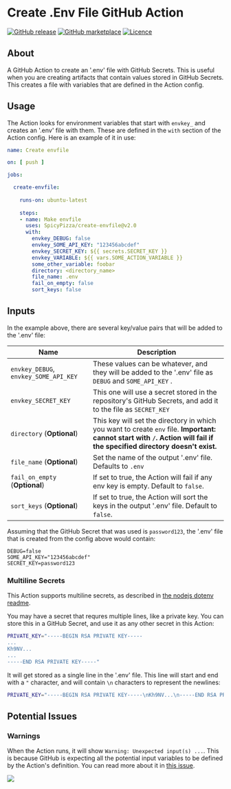 # Create .Env File GitHub Action

[![GitHub
release](https://img.shields.io/github/release/SpicyPizza/create-envfile.svg?style=flat-square)](https://github.com/SpicyPizza/create-envfile/releases/latest)
[![GitHub
marketplace](https://img.shields.io/badge/marketplace-create--env--file-blue?logo=github&style=flat-square)](https://github.com/marketplace/actions/create-env-file)
[![Licence](https://img.shields.io/github/license/SpicyPizza/create-envfile)](https://github.com/SpicyPizza/create-envfile/blob/main/LICENSE)

## About

A GitHub Action to create an '.env' file with GitHub Secrets. This is useful
when you are creating artifacts that contain values stored in GitHub Secrets.
This creates a file with variables that are defined in the Action config.

## Usage

The Action looks for environment variables that start with `envkey_` and creates
an '.env' file with them. These are defined in the `with` section of the Action
config. Here is an example of it in use:

```yml
name: Create envfile

on: [ push ]

jobs:

  create-envfile:
 
    runs-on: ubuntu-latest
 
    steps:
    - name: Make envfile
      uses: SpicyPizza/create-envfile@v2.0
      with:
        envkey_DEBUG: false
        envkey_SOME_API_KEY: "123456abcdef"
        envkey_SECRET_KEY: ${{ secrets.SECRET_KEY }}
        envkey_VARIABLE: ${{ vars.SOME_ACTION_VARIABLE }}
        some_other_variable: foobar
        directory: <directory_name>
        file_name: .env
        fail_on_empty: false
        sort_keys: false
```

## Inputs

In the example above, there are several key/value pairs that will be added to
the '.env' file:

| Name                                  | Description                                                                                                                                                              |
| ------------------------------------- | ------------------------------------------------------------------------------------------------------------------------------------------------------------------------ |
| `envkey_DEBUG`, `envkey_SOME_API_KEY` | These values can be whatever, and they will be added to the '.env' file as `DEBUG` and `SOME_API_KEY` .                                                                  |
| `envkey_SECRET_KEY`                   | This one will use a secret stored in the repository's GitHub Secrets, and add it to the file as  `SECRET_KEY`                                                            |
| `directory` (**Optional**)            | This key will set the directory in which you want to create `env` file. **Important: cannot start with `/`. Action will fail if the specified directory doesn't exist.** |
| `file_name` (**Optional**)            | Set the name of the output '.env' file. Defaults to `.env`                                                                                                               |
| `fail_on_empty` (**Optional**)        | If set to true, the Action will fail if any env key is empty. Default to `false`.                                                                                        |
| `sort_keys` (**Optional**)            | If set to true, the Action will sort the keys in the output '.env' file. Default to `false`.                                                                             |

Assuming that the GitHub Secret that was used is `password123`, the '.env' file
that is created from the config above would contain:

```text
DEBUG=false
SOME_API_KEY="123456abcdef"
SECRET_KEY=password123
```

### Multiline Secrets

This Action supports multiline secrets, as described in [the nodejs dotenv
readme](https://github.com/motdotla/dotenv#multiline-values).

You may have a secret that requres multiple lines, like a private key. You can
store this in a GitHub Secret, and use it as any other secret in this Action:

```sh
PRIVATE_KEY="-----BEGIN RSA PRIVATE KEY-----
...
Kh9NV...
...
-----END RSA PRIVATE KEY-----"
```

It will get stored as a single line in the '.env' file. This line will start and
end with a `"` character, and will contain `\n` characters to represent the
newlines:

```sh
PRIVATE_KEY="-----BEGIN RSA PRIVATE KEY-----\nKh9NV...\n-----END RSA PRIVATE KEY-----\n"
```

## Potential Issues

### Warnings

When the Action runs, it will show `Warning: Unexpected input(s) ...`. This is
because GitHub is expecting all the potential input variables to be defined by
the Action's definition. You can read more about it in [this
issue](https://github.com/SpicyPizza/create-envfile/issues/10).

![](https://user-images.githubusercontent.com/12802646/106284483-594e2300-6254-11eb-9e5d-3a6426da0435.png)
